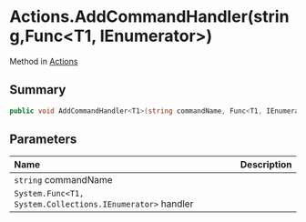 # Actions.AddCommandHandler(string,Func<T1, IEnumerator>)

Method in [Actions](/api/csharp/yarn.unity.actions.md)

## Summary



```csharp
public void AddCommandHandler<T1>(string commandName, Func<T1, IEnumerator> handler)
```

## Parameters

|Name|Description|
|:---|:---|
|`string` commandName||
|`System.Func<T1, System.Collections.IEnumerator>` handler||

